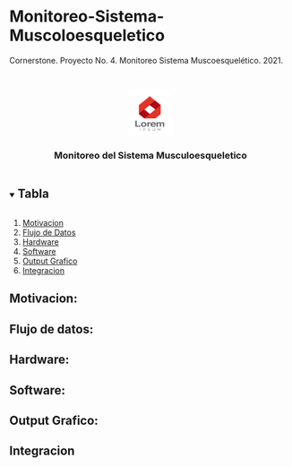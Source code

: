 # Monitoreo-Sistema-Muscoloesqueletico
Cornerstone. Proyecto No. 4. Monitoreo Sistema Muscoesquelético. 2021.

<!-- PROJECT LOGO -->
<br />
<p align="center">
  <a href="https://github.com/github_username/repo_name">
    <img src="images/logo.png" alt="Logo" width="80" height="80">
  </a>

  <h3 align="center">Monitoreo del Sistema Musculoesqueletico</h3>
</p>


<!-- TABLE OF CONTENTS -->
<details open="open">
  <summary><h2 style="display: inline-block">Tabla</h2></summary>
  <ol>
    <li><a href="#Motivacion">Motivacion</a></li>
    <li><a href="#flujo-de-datos">Flujo de Datos</a></li>
    <li><a href="#hardware">Hardware</a></li>
    <li><a href="#software">Software</a></li>
    <li><a href="#output-grafico">Output Grafico</a></li>
    <li><a href="#integracion">Integracion</a></li>
  </ol>
</details>

## Motivacion:

## Flujo de datos: 

## Hardware: 

## Software:

## Output Grafico:

## Integracion
